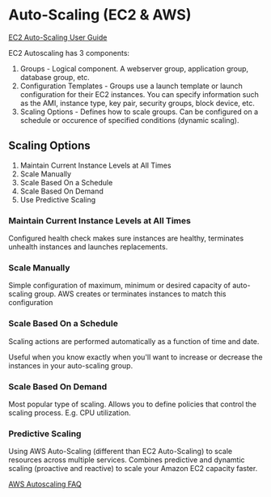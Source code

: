 # Auto-Scaling (EC2 & AWS)
[EC2 Auto-Scaling User Guide](https://docs.aws.amazon.com/autoscaling/ec2/userguide/what-is-amazon-ec2-auto-scaling.html)

EC2 Autoscaling has 3 components:
1. Groups - Logical component. A webserver group, application group, database group, etc.
2. Configuration Templates - Groups use a launch template or launch configuration for their EC2 instances. You can specify information such as the AMI, instance type, key pair, security groups, block device, etc.
3. Scaling Options - Defines how to scale groups. Can be configured on a schedule or occurence of specified conditions (dynamic scaling).

## Scaling Options
1. Maintain Current Instance Levels at All Times
2. Scale Manually
3. Scale Based On a Schedule
4. Scale Based On Demand
5. Use Predictive Scaling

### Maintain Current Instance Levels at All Times
Configured health check makes sure instances are healthy, terminates unhealth instances and launches replacements.

### Scale Manually
Simple configuration of maximum, minimum or desired capacity of auto-scaling group. AWS creates or terminates instances to match this configuration

### Scale Based On a Schedule
Scaling actions are performed automatically as a function of time and date.

Useful when you know exactly when you'll want to increase or decrease the instances in your auto-scaling group.

### Scale Based On Demand
Most popular type of scaling. Allows you to define policies that control the scaling process. E.g. CPU utilization.

### Predictive Scaling
Using AWS Auto-Scaling (different than EC2 Auto-Scaling) to scale resources across multiple services. Combines predictive and dynamtic scaling (proactive and reactive) to scale your Amazon EC2 capacity faster.

[AWS Autoscaling FAQ](https://aws.amazon.com/autoscaling/faqs/)
